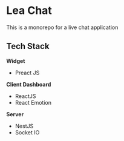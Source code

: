# Lea Chat

This is a monorepo for a live chat application

## Tech Stack

**Widget**

- Preact JS

**Client Dashboard**

- ReactJS
- React Emotion

**Server**

- NestJS
- Socket IO
